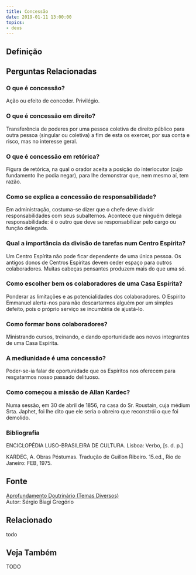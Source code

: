 ```yaml
---
title: Concessão
date: 2019-01-11 13:00:00
topics: 
- deus
---
```


## Definição


## Perguntas Relacionadas

### O que é concessão?
Ação ou efeito de conceder. Privilégio.

### O que é concessão em direito?
Transferência de poderes por uma pessoa coletiva de direito público para
outra pessoa (singular ou coletiva) a fim de esta os exercer, por sua
conta e risco, mas no interesse geral.

### O que é concessão em retórica?
Figura de retórica, na qual o orador aceita a posição do interlocutor
(cujo fundamento lhe podia negar), para lhe demonstrar que, nem mesmo
aí, tem razão.

### Como se explica a concessão de responsabilidade?
Em administração, costuma-se dizer que o chefe deve dividir
responsabilidades com seus subalternos. Acontece que ninguém delega
responsabilidade: é o outro que deve se responsabilizar pelo cargo ou
função delegada.

### Qual a importância da divisão de tarefas num Centro Espírita?
Um Centro Espírita não pode ficar dependente de uma única pessoa. Os
antigos donos de Centros Espíritas devem ceder espaço para outros
colaboradores. Muitas cabeças pensantes produzem mais do que uma só.

### Como escolher bem os colaboradores de uma Casa Espírita?
Ponderar as limitações e as potencialidades dos colaboradores. O
Espírito Emmanuel alerta-nos para não descartarmos alguém por um simples
defeito, pois o próprio serviço se incumbiria de ajustá-lo.

### Como formar bons colaboradores?
Ministrando cursos, treinando, e dando oportunidade aos novos
integrantes de uma Casa Espírita.

### A mediunidade é uma concessão?
Poder-se-ia falar de oportunidade que os Espíritos nos oferecem para
resgatarmos nosso passado delituoso.

### Como começou a missão de Allan Kardec?
Numa sessão, em 30 de abril de 1856, na casa do Sr. Roustain, cuja
médium Srta. Japhet, foi lhe dito que ele seria o obreiro que reconstrói
o que foi demolido.


### Bibliografia
ENCICLOPÉDIA LUSO-BRASILEIRA DE CULTURA. Lisboa: Verbo, \[s. d. p.\]

KARDEC, A. Obras Póstumas. Tradução de Guillon Ribeiro. 15.ed., Rio de
Janeiro: FEB, 1975.

## Fonte
[Aprofundamento Doutrinário (Temas Diversos)](https://sites.google.com/view/aprofundamentodoutrinario/concessão)  
Autor: Sérgio Biagi Gregório


## Relacionado
todo

## Veja Também
TODO


